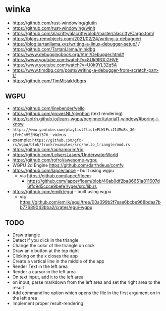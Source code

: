 # winka

* https://github.com/rust-windowing/glutin
* https://github.com/rust-windowing/winit
* https://github.com/alacritty/alacritty/blob/master/alacritty/Cargo.toml
* https://blogs.remobjects.com/2021/02/24/writing-a-debugger/
* https://blog.tartanllama.xyz/writing-a-linux-debugger-setup/ / https://github.com/TartanLlama/minidbg
* https://www.debuggingbook.org/html/Debugger.html#
* https://www.youtube.com/watch?v=8Uk9ROLGHVE
* https://www.youtube.com/watch?v=U0k9YL3Zq5A
* https://www.timdbg.com/posts/writing-a-debugger-from-scratch-part-1/
* https://github.com/TimMisiak/dbgrs

## WGPU 

* https://github.com/linebender/vello
* https://github.com/grovesNL/glyphon (text rendering)
* https://sotrh.github.io/learn-wgpu/beginner/tutorial1-window/#boring-i-know
* `https://www.youtube.com/playlist?list=PLWtPciJ1UMuBs_3G-jFrMJnM5ZMKgl37H` - videos
* example: `https://github.com/gfx-rs/wgpu/blob/trunk/examples/src/hello_triangle/mod.rs`
* https://github.com/raphamorim/rio
* https://github.com/LelsersLasers/UnderwaterWorld
* https://github.com/rofrol/awesome-wgpu
* WGPU 2d Engine https://github.com/darthdeus/comfy
* https://github.com/lapce/lapce - built using wgpu
    * via https://github.com/lapce/floem
        * https://github.com/lapce/floem/blob/40ab0df2ba86651a811607d6ffc9d5ccce9befe1/vger/src/lib.rs
* https://github.com/emilk/egui - built using wgpu
    * via https://github.com/emilk/egui/tree/00a399b2f7eae6bcbe968bdaa7bb77689043bba2/crates/egui-wgpu

## TODO

* Draw triangle
* Detect if you click in the triangle
* Change the color of the triangle on click
* Draw an x button at the top right
* Clicking on the x closes the app
* Create a vertical line in the middle of the app
* Render Text in the left area
* Render a cursor in the left area
* On text input, add it to the left area
* on input, parse markdown from the left area and set the right area to the result
* Add commandline option which opens the file in the first argument on in the left area
* Implement proper result-rendering

